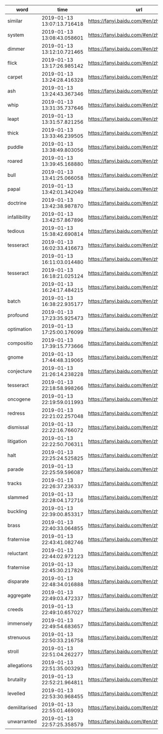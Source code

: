 | word | time | url |
| ------------ | ------------ | ------------ |
|similar|2019-01-13 13:07:13.716418|https://fanyi.baidu.com/#en/zh/similar|
|system|2019-01-13 13:08:43.058601|https://fanyi.baidu.com/#en/zh/system|
|dimmer|2019-01-13 13:12:10.721465|https://fanyi.baidu.com/#en/zh/dimmer|
|flick|2019-01-13 13:17:26.985142|https://fanyi.baidu.com/#en/zh/flick|
|carpet|2019-01-13 13:24:28.416328|https://fanyi.baidu.com/#en/zh/carpet|
|ash|2019-01-13 13:24:43.367346|https://fanyi.baidu.com/#en/zh/ash|
|whip|2019-01-13 13:31:35.737646|https://fanyi.baidu.com/#en/zh/whip|
|leapt|2019-01-13 13:31:57.821256|https://fanyi.baidu.com/#en/zh/leapt|
|thick|2019-01-13 13:33:46.239505|https://fanyi.baidu.com/#en/zh/thick|
|puddle|2019-01-13 13:38:49.803056|https://fanyi.baidu.com/#en/zh/puddle|
|roared|2019-01-13 13:39:45.168880|https://fanyi.baidu.com/#en/zh/roared|
|bull|2019-01-13 13:41:25.066058|https://fanyi.baidu.com/#en/zh/bull|
|papal|2019-01-13 13:42:01.342049|https://fanyi.baidu.com/#en/zh/papal|
|doctrine|2019-01-13 13:42:38.987870|https://fanyi.baidu.com/#en/zh/doctrine|
|infallibility|2019-01-13 13:42:57.867896|https://fanyi.baidu.com/#en/zh/infallibility|
|tedious|2019-01-13 15:38:42.690814|https://fanyi.baidu.com/#en/zh/tedious|
|tesseract|2019-01-13 16:02:33.416673|https://fanyi.baidu.com/#en/zh/tesseract|
||2019-01-13 16:11:03.014480|https://fanyi.baidu.com/#en/zh/|
|tesseract|2019-01-13 16:18:21.025124|https://fanyi.baidu.com/#en/zh/tesseract|
||2019-01-13 16:24:17.484215|https://fanyi.baidu.com/#en/zh/|
|batch|2019-01-13 16:38:22.935177|https://fanyi.baidu.com/#en/zh/batch|
|profound|2019-01-13 17:23:35.925473|https://fanyi.baidu.com/#en/zh/profound|
|optimation|2019-01-13 17:25:00.176099|https://fanyi.baidu.com/#en/zh/optimation|
|compositio|2019-01-13 17:39:15.773666|https://fanyi.baidu.com/#en/zh/compositio|
|gnome|2019-01-13 17:44:48.319065|https://fanyi.baidu.com/#en/zh/gnome|
|conjecture|2019-01-13 21:26:14.238228|https://fanyi.baidu.com/#en/zh/conjecture|
|tesseract|2019-01-13 22:18:58.998266|https://fanyi.baidu.com/#en/zh/tesseract|
|oncogene|2019-01-13 22:19:59.011993|https://fanyi.baidu.com/#en/zh/oncogene|
|redress|2019-01-13 22:21:02.257048|https://fanyi.baidu.com/#en/zh/redress|
|dismissal|2019-01-13 22:22:16.766072|https://fanyi.baidu.com/#en/zh/dismissal|
|litigation|2019-01-13 22:22:50.706311|https://fanyi.baidu.com/#en/zh/litigation|
|halt|2019-01-13 22:25:24.525825|https://fanyi.baidu.com/#en/zh/halt|
|parade|2019-01-13 22:25:59.596087|https://fanyi.baidu.com/#en/zh/parade|
|tracks|2019-01-13 22:26:37.236337|https://fanyi.baidu.com/#en/zh/tracks|
|slammed|2019-01-13 22:28:04.172716|https://fanyi.baidu.com/#en/zh/slammed|
|buckling|2019-01-13 22:39:00.853317|https://fanyi.baidu.com/#en/zh/buckling|
|brass|2019-01-13 22:40:33.064855|https://fanyi.baidu.com/#en/zh/brass|
|fraternise|2019-01-13 22:43:41.082746|https://fanyi.baidu.com/#en/zh/fraternise|
|reluctant|2019-01-13 22:44:02.972123|https://fanyi.baidu.com/#en/zh/reluctant|
|fraternise|2019-01-13 22:45:30.217826|https://fanyi.baidu.com/#en/zh/fraternise|
|disparate|2019-01-13 22:48:34.016888|https://fanyi.baidu.com/#en/zh/disparate|
|aggregate|2019-01-13 22:49:03.472337|https://fanyi.baidu.com/#en/zh/aggregate|
|creeds|2019-01-13 22:49:10.657027|https://fanyi.baidu.com/#en/zh/creeds|
|immensely|2019-01-13 22:49:54.683657|https://fanyi.baidu.com/#en/zh/immensely|
|strenuous|2019-01-13 22:50:33.216758|https://fanyi.baidu.com/#en/zh/strenuous|
|stroll|2019-01-13 22:51:04.262277|https://fanyi.baidu.com/#en/zh/stroll|
|allegations|2019-01-13 22:51:35.003293|https://fanyi.baidu.com/#en/zh/allegations|
|brutality|2019-01-13 22:52:21.964811|https://fanyi.baidu.com/#en/zh/brutality|
|levelled|2019-01-13 22:53:30.968455|https://fanyi.baidu.com/#en/zh/levelled|
|demilitarised|2019-01-13 22:55:01.469093|https://fanyi.baidu.com/#en/zh/demilitarised|
|unwarranted|2019-01-13 22:57:25.358579|https://fanyi.baidu.com/#en/zh/unwarranted|